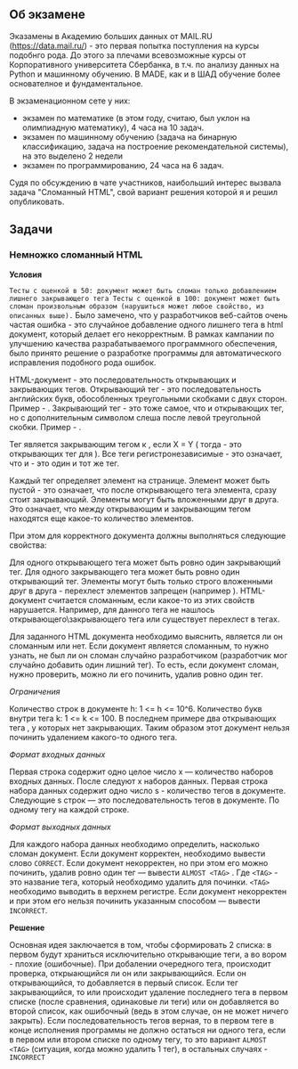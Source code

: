 ## **Об экзамене**

Эказамены в Академию больших данных от MAIL.RU (https://data.mail.ru/) - это первая попытка поступления на курсы подобнго рода.
До этого за плечами всевозможные курсы от Корпоративного университета Сбербанка, в т.ч. по анализу данных на Python и машинному обучению.
В MADE, как и в ШАД обучение более основателное и фундаментальное.

В экзаменационном сете у них:
- экзамен по математике (в этом году, считаю, был уклон на олимпиадную математику), 4 часа на 10 задач.
- экзамен по машинному обучению (задача на бинарную классификацию, задача на построение рекомендательной системы), на это выделено 2 недели
- экзамен по программированию, 24 часа на 6 задач.

Судя по обсуждению в чате участников, наибольший интерес вызвала задача "Cломанный HTML", свой вариант решения которой я и решил опубликовать.


## **Задачи**
### **Немножко сломанный HTML**

**Условия**

`Тесты с оценкой в 50: документ может быть сломан только добавлением лишнего закрывающего тега
Тесты с оценкой в 100: документ может быть сломан произвольным образом (нарушиться может любое свойство, из описанных выше).`
Было замечено, что у разработчиков веб-сайтов очень частая ошибка - это случайное добавление одного лишнего тега в html документ, который делает его некорректным. В рамках кампании по улучшению качества разрабатываемого программного обеспечения, было принято решение о разработке программы для автоматического исправления подобного рода ошибок. 

HTML-документ - это последовательность открывающих и закрывающих тегов. Открывающий тег - это последовательность английских букв, обособленных треугольными скобками с двух сторон. Пример - <html> . Закрывающий тег - это тоже самое, что и открывающих тег, но с дополнительным символом слеша после левой треугольной скобки. Пример - </html>. 

Тег </X> является закрывающим тегом к <Y>, если X = Y (<Y> тогда - это открывающих тег для </X>). Все теги регистронезависимые - это означает, что <HTML> и <html> - это один и тот же тег.

Каждый тег определяет элемент на странице. Элемент может быть пустой - это означает, что после открывающего тега элемента, сразу стоит закрывающий. Элементы могут быть вложенными друг в друга. Это означает, что между открывающим и закрывающим тегом находятся еще какое-то количество элементов. 

При этом для корректного документа должны выполняться следующие свойства:

Для одного открывающего тега может быть ровно один закрывающий тег.
Для одного закрывающего тега может быть ровно один открывающий тег.
Элементы могут быть только строго вложенными друг в друга - перехлест элементов запрещен (например <x><y></x></y>).
HTML-документ считается сломанным, если какое-то из этих свойств нарушается. Например, для данного тега не нашлось открывающего\закрывающего тега или существует перехлест в тегах.

Для заданного HTML документа необходимо выяснить, является ли он сломанным или нет. Если документ является сломанным, то нужно узнать, не был ли он сломан случайно разработчиком (разработчик мог случайно добавить один лишний тег). То есть, если документ сломан, нужно проверить, можно ли его починить, удалив ровно один тег.

_Ограничения_
  
Количество строк в документе h: 1 <= h <= 10^6.
Количество букв внутри тега k: 1 <= k <= 100.
В последнем примере два открывающих тега <TAG>, у которых нет закрывающих. Таким образом этот документ нельзя починить удалением какого-то одного тега.
  
_Формат входных данных_
  
Первая строка содержит одно целое число x — количество наборов входных данных. После следуют x наборов данных. 
Первая строка набора данных содержит одно число s - количество тегов в документе.
Следующие s строк — это последовательность тегов в документе. По одному тегу на каждой строке.

_Формат выходных данных_
  
Для каждого набора данных необходимо определить, насколько сломан документ.
Если документ корректен, необходимо вывести слово `CORRECT`.
Если документ некорректен, но при этом его можно починить, удалив ровно один тег — вывести `ALMOST <TAG>` . Где `<TAG>` - это название тега, который необходимо удалить для починки. `<TAG>` необходимо выводить в верхнем регистре.
Если документ некорректен и при этом его нельзя починить указанным способом — вывести `INCORRECT`.
  
**Решение**

Основная идея заключается в том, чтобы сформировать 2 списка: в первом будут храниться исключительно открывающие теги, а во вором - плохие (ошибочные). При добалении очередного тега, происходит проверка, открыающийся ли он или закрывающийся. Если он открывающийся, то добавляется в первый список. Если тег закрывающийся, то или происходит удаление последнего тега в первом списке (после сравнения, одинаковые ли теги) или он добавляется во второй список, как ошибочный (ведь в этом случае, он не может ничего закрыть).
Если последовательность тегов верная, то в первом теге в конце исполнения программы не должно остаться ни одного тега, если в первом или втором списке по одному тегу, то это вариант `ALMOST <TAG>` (ситуация, когда можно удалить 1 тег), в остальных случаях - `INCORRECT`